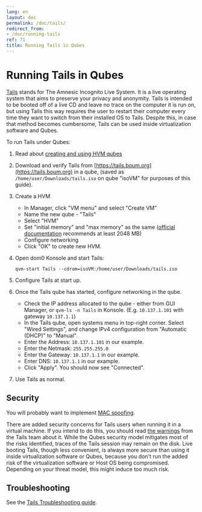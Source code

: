 ```yaml
---
lang: en
layout: doc
permalink: /doc/tails/
redirect_from:
- /doc/running-tails
ref: 71
title: Running Tails in Qubes
---
```


# Running Tails in Qubes

[Tails](https://tails.boum.org) stands for The Amnesic Incognito Live System. 
It is a live operating system that aims to preserve your privacy and anonymity. 
Tails is intended to be booted off of a live CD and leave no trace on the computer it is run on, but using Tails this way requires the user to restart their computer every time they want to switch from their installed OS to Tails. 
Despite this, in case that method becomes cumbersome, Tails can be used inside virtualization software and Qubes.

To run Tails under Qubes:

1. Read about [creating and using HVM qubes](/doc/hvm/)

2. Download and verify Tails from [https://tails.boum.org](https://tails.boum.org) in a qube, (saved as `/home/user/Downloads/tails.iso` on qube "isoVM" for purposes of this guide).

3. Create a HVM

    - In Manager, click "VM menu" and select "Create VM"
    - Name the new qube - "Tails"
    - Select "HVM"
    - Set "initial memory" and "max memory" as the same ([official documentation](https://tails.boum.org/doc/about/requirements/index.en.html) recommends at least 2048 MB)
    - Configure networking
    - Click "OK" to create new HVM.

4. Open dom0 Konsole and start Tails:

    ```
    qvm-start Tails --cdrom=isoVM:/home/user/Downloads/tails.iso
    ```

5. Configure Tails at start up.

6. Once the Tails qube has started, configure networking in the qube.

    - Check the IP address allocated to the qube - either from GUI Manager, or ```qvm-ls -n Tails``` in Konsole. (E.g. `10.137.1.101` with gateway `10.137.1.1`)
    - In the Tails qube, open systems menu in top-right corner. Select "Wired Settings", and change  IPv4 configuration from "Automatic (DHCP)" to "Manual".
    - Enter the Address:   `10.137.1.101`  in our example.
    - Enter the Netmask:   `255.255.255.0`
    - Enter the Gateway:   `10.137.1.1`  in our example.
    - Enter DNS:           `10.137.1.1`  in our example.
    - Click "Apply". You should now see "Connected".

7. Use Tails as normal.

## Security

You will probably want to implement [MAC spoofing](/doc/anonymizing-your-mac-address/).

There are added security concerns for Tails users when running it in a virtual machine.
If you intend to do this, you should read [the warnings](https://tails.boum.org/doc/advanced_topics/virtualization/) from the Tails team about it.
While the Qubes security model mitigates most of the risks identified, traces of the Tails session may remain on the disk.
Live booting Tails, though less convenient, is always more secure than using it inside virtualization software or Qubes, because you don't run the added risk of the virtualization software or Host OS being compromised.
Depending on your threat model, this might induce too much risk.

## Troubleshooting

See the [Tails Troubleshooting guide](/doc/tails-troubleshooting/).
